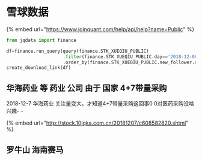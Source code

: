 # 雪球数据

{% embed url="https://www.joinquant.com/help/api/help?name=Public" %}

```python
from jqdata import finance

df=finance.run_query(query(finance.STK_XUEQIU_PUBLIC)
                     .filter(finance.STK_XUEQIU_PUBLIC.day=='2018-12-06')
                     .order_by(finance.STK_XUEQIU_PUBLIC.new_follower.desc()))
create_download_link(df)
```

## 华海药业 等 药业 公司 由于 国家 4+7带量采购

2018-12-7 华海药业 关注量变大。才知道4+7带量采购这回事0 0对医药采购没啥兴趣- -

{% embed url="http://stock.10jqka.com.cn/20181207/c608582820.shtml" %}

## 罗牛山 海南赛马





